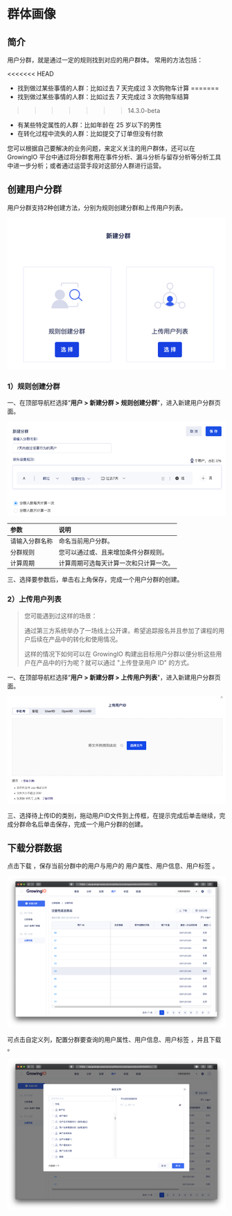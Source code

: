 # 群体画像

## 简介

用户分群，就是通过一定的规则找到对应的用户群体。 常用的方法包括：

<<<<<<< HEAD
* 找到做过某些事情的人群：比如过去 7 天完成过 3 次购物车计算
=======
* 找到做过某些事情的人群：比如过去 7 天完成过 3 次购物车结算
>>>>>>> 14.3.0-beta
* 有某些特定属性的人群：比如年龄在 25 岁以下的男性
* 在转化过程中流失的人群：比如提交了订单但没有付款

您可以根据自己要解决的业务问题，来定义关注的用户群体，还可以在 GrowingIO 平台中通过将分群套用在事件分析、漏斗分析与留存分析等分析工具中进一步分析；或者通过运营手段对这部分人群进行运营。

## 创建用户分群

用户分群支持2种创建方法，分别为规则创建分群和上传用户列表。

![](../../../.gitbook/assets/image%20%28169%29.png)

### 1）规则创建分群

一、在顶部导航栏选择“**用户 &gt; 新建分群 &gt; 规则创建分群**"，进入新建用户分群页面。

![&#x65B0;&#x5EFA;&#x7528;&#x6237;&#x5206;&#x7FA4;&#x9875;&#x9762;](../../../.gitbook/assets/image%20%2861%29.png)

| 参数 | 说明 |
| :--- | :--- |
| 请输入分群名称 | 命名当前用户分群。 |
| 分群规则 | 您可以通过或、且来增加条件分群规则。 |
| 计算周期 | 计算周期可选每天计算一次和只计算一次。 |

三、选择要参数后，单击右上角保存，完成一个用户分群的创建。

### 2）上传用户列表

> 您可能遇到过这样的场景：
>
> 通过第三方系统举办了一场线上公开课，希望追踪报名并且参加了课程的用户后续在产品中的转化和使用情况。
>
> 这样的情况下如何可以在 GrowingIO 构建出目标用户分群以便分析这些用户在产品中的行为呢？就可以通过 "上传登录用户 ID" 的方式。

一、在顶部导航栏选择“**用户 &gt; 新建分群 &gt; 上传用户列表**"，进入新建用户分群页面。

![&#x65B0;&#x5EFA;&#x7528;&#x6237;&#x5206;&#x7FA4;&#x9875;&#x9762;](../../../.gitbook/assets/image%20%2847%29.png)

三、选择待上传ID的类别，拖动用户ID文件到上传框，在提示完成后单击继续，完成分群命名后单击保存，完成一个用户分群的创建。



## 下载分群数据

点击下载 ，保存当前分群中的用户与用户的 用户属性、用户信息、用户标签 。

![](../../../.gitbook/assets/ying-mu-jie-tu-20210201-shang-wu-11.50.54%20%281%29.png)

可点击自定义列，配置分群要查询的用户属性、用户信息、用户标签 ，并且下载 。

![](../../../.gitbook/assets/ying-mu-jie-tu-20210201-shang-wu-11.49.48%20%281%29.png)







